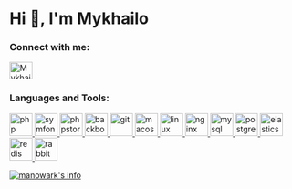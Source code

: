 <h1 align="left">Hi 👋, I'm Mykhailo</h1>

<!-- - 🔭 I’m currently working on [OroInc projects](https://oroinc.com) -->

<p align="left">
<h3 align="left">Connect with me:</h3>
<a href="https://linkedin.com/in/mykhailo-sulyma-0265ab60" target="blank">
    <img align="center" src="https://cdn.jsdelivr.net/npm/simple-icons@3.0.1/icons/linkedin.svg" alt="Mykhailo Sulyma" height="30" width="40"/></a>
</p>

<h3 align="left">Languages and Tools:</h3>
<p align="left">
    <a href="https://www.php.net/" target="_blank">
        <img src="https://www.vectorlogo.zone/logos/php/php-icon.svg" alt="php" width="40" height="40"/> </a>
    <a href="https://symfony.com/" target="_blank">
        <img src="https://www.vectorlogo.zone/logos/symfony/symfony-icon.svg" alt="symfony" width="40" height="40"/> </a>
    <a href="https://www.jetbrains.com/phpstorm/" target="_blank">
        <img src="https://www.vectorlogo.zone/logos/jetbrains/jetbrains-icon.svg" alt="phpstorm" width="40" height="40"/> </a>
    <a href="https://backbonejs.org/" target="_blank">
        <img src="https://www.vectorlogo.zone/logos/backbonejs/backbonejs-icon.svg" alt="backbonejs" width="40" height="40"/> </a>
    <a href="https://git-scm.com/" target="_blank">
        <img src="https://www.vectorlogo.zone/logos/git-scm/git-scm-icon.svg" alt="git" width="40" height="40"/> </a>
    <a href="https://www.apple.com/macos/" target="_blank">
        <img src="https://www.vectorlogo.zone/logos/apple/apple-icon.svg" alt="macos" width="40" height="40"/> </a>
    <a href="https://www.linux.org/" target="_blank">
        <img src="https://www.vectorlogo.zone/logos/linux/linux-icon.svg" alt="linux" width="40" height="40"/> </a>
    <a href="https://www.nginx.com/" target="_blank">
        <img src="https://www.vectorlogo.zone/logos/nginx/nginx-icon.svg" alt="nginx" width="40" height="40"/> </a>
    <a href="https://www.mysql.com/" target="_blank">
        <img src="https://www.vectorlogo.zone/logos/mysql/mysql-icon.svg" alt="mysql" width="40" height="40"/> </a>
    <a href="https://www.postgresql.org/" target="_blank">
        <img src="https://www.vectorlogo.zone/logos/postgresql/postgresql-icon.svg" alt="postgresql" width="40" height="40"/> </a>
    <a href="https://www.elastic.co/elasticsearch/" target="_blank">
        <img src="https://www.vectorlogo.zone/logos/elastic/elastic-icon.svg" alt="elasticsearch" width="40" height="40"/> </a>
    <a href="https://redis.io/" target="_blank">
        <img src="https://www.vectorlogo.zone/logos/redis/redis-icon.svg" alt="redis" width="40" height="40"/> </a>
    <a href="https://www.rabbitmq.com/" target="_blank">
        <img src="https://www.vectorlogo.zone/logos/rabbitmq/rabbitmq-icon.svg" alt="rabbitmq" width="40" height="40"/> </a>
</p>

[![manowark's info](https://github-readme-streak-stats.herokuapp.com/?user=manowark)](https://github.com/manowark)

<!--
**manowark/manowark** is a ✨ _special_ ✨ repository because its `README.md` (this file) appears on your GitHub profile.
-->
